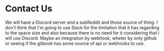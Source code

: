 # Contact Us
We will have a Discord server and a subReddit and those source of thing. I don't think that I'm going to use Slack for the limitation that it has regarding to the space size and also because there is no need for it considering that I will use Discord. Maybe an integration by webhook, wheter by only github or seeing if the gitbook has some source of api or webhooks to use.
